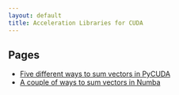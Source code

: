 ```yaml
---
layout: default
title: Acceleration Libraries for CUDA
---
```


## Pages
- [Five different ways to sum vectors in PyCUDA](PyCUDA.md)
- [A couple of ways to sum vectors in Numba](Numba.md)
